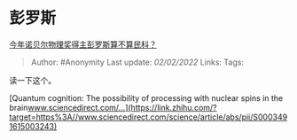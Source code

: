 # 彭罗斯
[今年诺贝尔物理奖得主彭罗斯算不算民科？](https://www.zhihu.com/question/424520091/answer/1515227034)

> Author: #Anonymity 
Last update: *02/02/2022* 
Links: 
Tags: 

读一下这个。

[Quantum cognition: The possibility of processing with nuclear spins in the brain​www.sciencedirect.com/...](https://link.zhihu.com/?target=https%3A//www.sciencedirect.com/science/article/abs/pii/S0003491615003243)